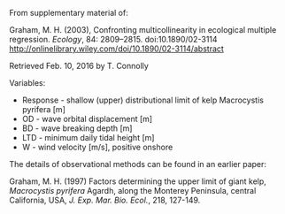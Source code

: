 From supplementary material of:

Graham, M. H. (2003), Confronting multicollinearity in ecological multiple regression. _Ecology_, 84: 2809–2815. doi:10.1890/02-3114 
http://onlinelibrary.wiley.com/doi/10.1890/02-3114/abstract

Retrieved Feb. 10, 2016 by T. Connolly

Variables:

* Response - shallow (upper) distributional limit of kelp Macrocystis pyrifera [m]
* OD - wave orbital displacement [m]
* BD - wave breaking depth [m]
* LTD - minimum daily tidal height [m]
* W - wind velocity [m/s], positive onshore

The details of observational methods can be found in an earlier paper:

Graham, M. H. (1997) Factors determining the upper limit of giant kelp, _Macrocystis pyrifera_ Agardh, along the Monterey Peninsula, central California, USA, _J. Exp. Mar. Bio. Ecol._, 218, 127-149.